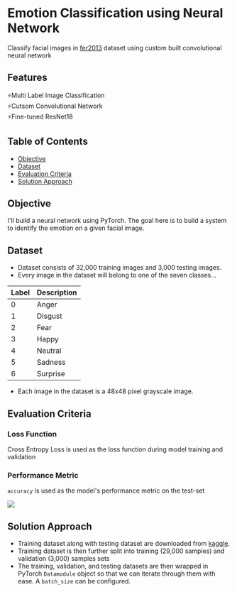 # Emotion Classification using Neural Network 
Classify facial images in [fer2013](https://www.kaggle.com/datasets/deadskull7/fer2013) dataset using custom built convolutional neural network

## Features
⚡Multi Label Image Classification  
⚡Cutsom Convolutional Network  
⚡Fine-tuned ResNet18

## Table of Contents
- [Objective](#objective)
- [Dataset](#dataset)
- [Evaluation Criteria](#evaluation-criteria)
- [Solution Approach](#solution-approach)

## Objective
I'll build a neural network using PyTorch. The goal here is to build a system to identify the emotion on a given facial image.

## Dataset
- Dataset consists of 32,000 training images and 3,000 testing images.
- Every image in the dataset will belong to one of the seven classes...

| Label	| Description |
|--- | ---|
|0|	Anger|
|1|	Disgust|
|2|	Fear|
|3|	Happy|
|4|	Neutral|
|5|	Sadness|
|6|	Surprise|

- Each image in the dataset is a 48x48 pixel grayscale image.


## Evaluation Criteria

### Loss Function  
Cross Entropy Loss is used as the loss function during model training and validation 

### Performance Metric
`accuracy` is used as the model's performance metric on the test-set 

<img src="https://github.com/sssingh/fashion-mnist-classification/blob/master/assets/accuracy.png?raw=true">

## Solution Approach
- Training dataset along with testing dataset are downloaded from [kaggle](https://www.kaggle.com/datasets/deadskull7/fer2013).
- Training dataset is then further split into training (29,000 samples) and validation (3,000) samples sets
- The training, validation, and testing datasets are then wrapped in PyTorch `Datamodule` object so that we can iterate through them with ease. A `batch_size` can be configured.


